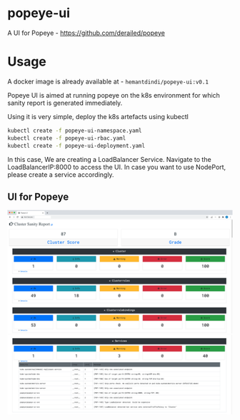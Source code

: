 # popeye-ui
A UI for Popeye - https://github.com/derailed/popeye

# Usage 

A docker image is already available at - ``` hemantdindi/popeye-ui:v0.1 ```

Popeye UI is aimed at running popeye on the k8s environment for which sanity report is generated immediately.

Using it is very simple, deploy the k8s artefacts using kubectl

```sh
kubectl create -f popeye-ui-namespace.yaml
kubectl create -f popeye-ui-rbac.yaml
kubectl create -f popeye-ui-deployment.yaml
```

In this case, We are creating a LoadBalancer Service. Navigate to the LoadBalancerIP:8000 to access the UI.
In case you want to use NodePort, please create a service accordingly.

## UI for Popeye

![Screenshot 01](./images/ui-01.png)
![Screenshot 02](./images/ui-02.png)
